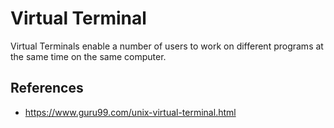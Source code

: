 # Virtual Terminal

Virtual Terminals enable a number of users to work on different programs at the same time on the same computer.

## References

* https://www.guru99.com/unix-virtual-terminal.html